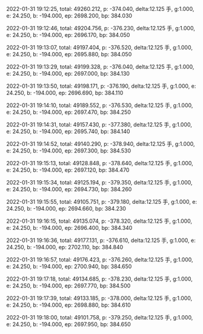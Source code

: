 2022-01-31 19:12:25, total: 49260.212, p: -374.040, delta:12.125 手, g:1.000, e: 24.250, b: -194.000, ep: 2698.200, bp: 384.030

2022-01-31 19:12:46, total: 49204.756, p: -376.230, delta:12.125 手, g:1.000, e: 24.250, b: -194.000, ep: 2696.170, bp: 384.050

2022-01-31 19:13:07, total: 49197.404, p: -376.520, delta:12.125 手, g:1.000, e: 24.250, b: -194.000, ep: 2695.880, bp: 384.050

2022-01-31 19:13:29, total: 49199.328, p: -376.040, delta:12.125 手, g:1.000, e: 24.250, b: -194.000, ep: 2697.000, bp: 384.130

2022-01-31 19:13:50, total: 49198.171, p: -376.190, delta:12.125 手, g:1.000, e: 24.250, b: -194.000, ep: 2696.690, bp: 384.110

2022-01-31 19:14:10, total: 49189.552, p: -376.530, delta:12.125 手, g:1.000, e: 24.250, b: -194.000, ep: 2697.470, bp: 384.250

2022-01-31 19:14:31, total: 49157.430, p: -377.380, delta:12.125 手, g:1.000, e: 24.250, b: -194.000, ep: 2695.740, bp: 384.140

2022-01-31 19:14:52, total: 49140.290, p: -378.940, delta:12.125 手, g:1.000, e: 24.250, b: -194.000, ep: 2697.300, bp: 384.530

2022-01-31 19:15:13, total: 49128.848, p: -378.640, delta:12.125 手, g:1.000, e: 24.250, b: -194.000, ep: 2697.120, bp: 384.470

2022-01-31 19:15:34, total: 49125.194, p: -379.350, delta:12.125 手, g:1.000, e: 24.250, b: -194.000, ep: 2694.730, bp: 384.260

2022-01-31 19:15:55, total: 49105.751, p: -379.180, delta:12.125 手, g:1.000, e: 24.250, b: -194.000, ep: 2694.660, bp: 384.230

2022-01-31 19:16:15, total: 49135.074, p: -378.320, delta:12.125 手, g:1.000, e: 24.250, b: -194.000, ep: 2696.400, bp: 384.340

2022-01-31 19:16:36, total: 49177.131, p: -376.610, delta:12.125 手, g:1.000, e: 24.250, b: -194.000, ep: 2702.110, bp: 384.840

2022-01-31 19:16:57, total: 49176.423, p: -376.260, delta:12.125 手, g:1.000, e: 24.250, b: -194.000, ep: 2700.940, bp: 384.650

2022-01-31 19:17:18, total: 49134.685, p: -378.230, delta:12.125 手, g:1.000, e: 24.250, b: -194.000, ep: 2697.770, bp: 384.500

2022-01-31 19:17:39, total: 49133.185, p: -378.000, delta:12.125 手, g:1.000, e: 24.250, b: -194.000, ep: 2698.880, bp: 384.610

2022-01-31 19:18:00, total: 49101.758, p: -379.250, delta:12.125 手, g:1.000, e: 24.250, b: -194.000, ep: 2697.950, bp: 384.650